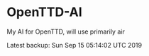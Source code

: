 # OpenTTD-AI
My AI for OpenTTD, will use primarily air

Latest backup: Sun Sep 15 05:14:02 UTC 2019

